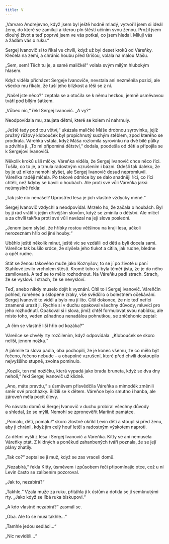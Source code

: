 ```yaml
---
title: V
---
```


„Varvaro Andrejevno, když jsem byl ještě hodně mladý, vytvořil jsem si ideál ženy, do které se zamiluji a kterou pln štěstí učiním svou ženou. Prožil jsem dlouhý život a teď poprvé jsem ve vás potkal, co jsem hledal. Miluji vás a žádám vás o ruku.“

Sergej Ivanovič si to říkal ve chvíli, když už byl deset kroků od Váreňky. Klečela na zemi, a chráníc houbu před Gríšou, volala na malou Mášu.

„Sem, sem! Těch tu je, a samé maličké!“ volala svým milým hlubokým hlasem.

Když viděla přicházet Sergeje Ivanoviče, nevstala ani nezměnila pozici, ale všecko mu říkalo, že tuší jeho blízkost a těší se z ní.

„Našel jste něco?“ zeptala se a otočila se k němu hezkou, jemně usměvavou tváří pod bílým šátkem.

„Vůbec nic,“ řekl Sergej Ivanovič. „A vy?“

Neodpovídala mu, zaujata dětmi, které se kolem ní nahrnuly.

„Ještě tady pod tou větví,“ ukázala maličké Máše drobnou syrovinku, jejíž pružný růžový klobouček byl propíchnutý suchým stéblem, zpod kterého se prodírala. Váreňka vstala, když Máša rozlomila syrovinku na dvě bílé půlky a zdvihla ji. „To mi připomíná dětství,“ dodala, poodešla od dětí a připojila se k Sergejovi Ivanoviči.

Několik kroků ušli mlčky. Váreňka viděla, že Sergej Ivanovič chce něco říci. Tušila, co to je, a trnula radostným vzrušením i bázní. Odešli tak daleko, že by je už nikdo nemohl slyšet, ale Sergej Ivanovič dosud nepromluvil. Váreňka raději mlčela. Po takové odmlce by se dalo snadněji říci, co říci chtěli, než kdyby se bavili o houbách. Ale proti své vůli Váreňka jaksi neúmyslně řekla:

„Tak jste nic nenašel? Uprostřed lesa je jich vlastně vždycky méně.“

Sergej Ivanovič vzdychl a neodpovídal. Mrzelo ho, že začala o houbách. Byl by ji rád vrátil k jejím dřívějším slovům, když se zmínila o dětství. Ale mlčel a za chvíli takřka proti své vůli navázal na její slova poslední.

„Jenom jsem slyšel, že hříbky rostou většinou na kraji lesa, ačkoli nerozeznám hřib od jiné houby.“

Uběhlo ještě několik minut, ještě víc se vzdálili od dětí a byli docela sami. Váreňce tak bušilo srdce, že slyšela jeho tlukot a cítila, jak rudne, bledne a opět rudne.

Stát se ženou takového muže jako Koznyšov, to se jí po životě u paní Stahlové jevilo vrcholem štěstí. Kromě toho si byla téměř jista, že je do něho zamilovaná. A teď se to mělo rozhodnout. Na Váreňku padl strach. Strach, že se vysloví. I strach, že se nevysloví.

Teď, anebo nikdy muselo dojít k vyznání. Cítil to i Sergej Ivanovič. Váreňčin pohled, ruměnec a sklopené zraky, vše svědčilo o bolestném očekávání. Sergej Ivanovič to viděl a bylo mu jí líto. Cítil dokonce, že nic teď neříci znamená urazit ji. Rychle si v duchu opakoval všechny důvody, mluvící pro jeho rozhodnutí. Opakoval si i slova, jimiž chtěl formulovat svou nabídku, ale místo toho, veden záhadnou nenadálou pohnutkou, se zničehonic zeptal:

„A čím se vlastně liší hřib od kozáka?“

Váreňce se chvěly rty rozčilením, když odpovídala: „Klobouček se skoro neliší, jenom nožka.“

A jakmile ta slova padla, oba pochopili, že je konec všemu, že co mělo být řečeno, řečeno nebude – a obapolné vzrušení, které před chvíli dostoupilo nejvyššího stupně, zvolna pominulo.

„Kozák, ten má nožičku, která vypadá jako brada bruneta, když se dva dny neholí,“ řekl Sergej Ivanovič už klidně.

„Ano, máte pravdu,“ s úsměvem přisvědčila Váreňka a mimoděk změnili směr své procházky. Blížili se k dětem. Váreňce bylo smutno i hanba, ale zároveň měla pocit úlevy.

Po návratu domů si Sergej Ivanovič v duchu probíral všechny důvody a shledal, že se mýlil. Nemohl se zpronevěřit Mariině památce.

„Pomalu, děti, pomalu!“ skoro zlostně okřikl Levin děti a stoupl si před ženu, aby ji chránil, když jim celý houf letěl s radostným výskotem naproti.

Za dětmi vyšli z lesa i Sergej Ivanovič a Váreňka. Kitty se ani nemusela Váreňky ptát. Z klidných a poněkud zahanbených tváří poznala, že se její plány zhatily.

„Tak co?“ zeptal se jí muž, když se zas vraceli domů.

„Nezabírá,“ řekla Kitty, úsměvem i způsobem řeči připomínajíc otce, což u ní Levin často se zalíbením pozoroval.

„Jak to, nezabírá?“

„Takhle.“ Vzala muže za ruku, přitáhla ji k ústům a dotkla se jí semknutými rty. „Jako když se líbá ruka biskupovi.“

„A kdo vlastně nezabírá?“ zasmál se.

„Oba. Ale to se musí takhle…“

„Tamhle jedou sedláci…“

„Nic neviděli…“
